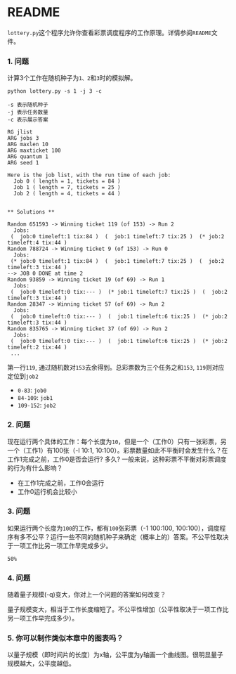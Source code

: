 # README 

`lottery.py`这个程序允许你查看彩票调度程序的工作原理。详情参阅`README`文件。

### 1. 问题

计算3个工作在随机种子为`1、2`和`3`时的模拟解。

```
python lottery.py -s 1 -j 3 -c

-s 表示随机种子
-j 表示任务数量
-c 表示展示答案

RG jlist
ARG jobs 3
ARG maxlen 10
ARG maxticket 100
ARG quantum 1
ARG seed 1

Here is the job list, with the run time of each job:
  Job 0 ( length = 1, tickets = 84 )
  Job 1 ( length = 7, tickets = 25 )
  Job 2 ( length = 4, tickets = 44 )


** Solutions **

Random 651593 -> Winning ticket 119 (of 153) -> Run 2
  Jobs:
 (  job:0 timeleft:1 tix:84 )  (  job:1 timeleft:7 tix:25 )  (* job:2 timeleft:4 tix:44 )
Random 788724 -> Winning ticket 9 (of 153) -> Run 0
  Jobs:
 (* job:0 timeleft:1 tix:84 )  (  job:1 timeleft:7 tix:25 )  (  job:2 timeleft:3 tix:44 )
--> JOB 0 DONE at time 2
Random 93859 -> Winning ticket 19 (of 69) -> Run 1
  Jobs:
 (  job:0 timeleft:0 tix:--- )  (* job:1 timeleft:7 tix:25 )  (  job:2 timeleft:3 tix:44 )
Random 28347 -> Winning ticket 57 (of 69) -> Run 2
  Jobs:
 (  job:0 timeleft:0 tix:--- )  (  job:1 timeleft:6 tix:25 )  (* job:2 timeleft:3 tix:44 )
Random 835765 -> Winning ticket 37 (of 69) -> Run 2
  Jobs:
 (  job:0 timeleft:0 tix:--- )  (  job:1 timeleft:6 tix:25 )  (* job:2 timeleft:2 tix:44 )
 ...
```

第一行`119`, 通过随机数对`153`去余得到。总彩票数为三个任务之和`153`, `119`则对应定位到`job2`

* `0-83`: `job0`
* `84-109`: `job1`
* `109-152`: `job2`

### 2. 问题

现在运行两个具体的工作：每个长度为`10`，但是一个（工作0）只有一张彩票，另一个（工作1）有100张（-l 10:1, 10:100）。彩票数量如此不平衡时会发生什么？在工作1完成之前，工作0是否会运行? 多久? 一般来说，这种彩票不平衡对彩票调度的行为有什么影响？

* 在工作1完成之前，工作0会运行
* 工作0运行机会比较小

### 3. 问题

如果运行两个长度为`100`的工作，都有`100`张彩票（-1 100:100, 100:100），调度程序有多不公平？运行一些不同的随机种子来确定（概率上的）答案。不公平性取决于一项工作比另一项工作早完成多少。

`50%`

### 4. 问题

随着量子规模(-q)变大，你对上一个问题的答案如何改变？

量子规模变大，相当于工作长度缩短了。不公平性增加（公平性取决于一项工作比另一项工作早完成多少）。

### 5. 你可以制作类似本章中的图表吗？

以量子规模（即时间片的长度）为x轴，公平度为y轴画一个曲线图。很明显量子规模越大，公平度越低。

